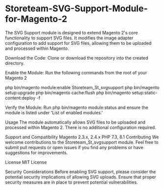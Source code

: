 # Storeteam-SVG-Support-Module-for-Magento-2
The SVG Support module is designed to extend Magento 2's core functionality to support SVG files. It modifies the image adapter configuration to add support for SVG files, allowing them to be uploaded and processed within Magento.

Download the Code: Clone or download the repository into the created directory.

Enable the Module: Run the following commands from the root of your Magento 2 

php bin/magento module:enable Storeteam_St_svgsupport
php bin/magento setup:upgrade
php bin/magento cache:flush
php bin/magento setup:static-content:deploy -f

Verify the Module: Run php bin/magento module:status and ensure the module is listed under 'List of enabled modules.'

Usage
The module automatically allows SVG files to be uploaded and processed within Magento 2. There is no additional configuration required.

Support and Compatibility
Magento 2.3.x, 2.4.x
PHP 7.3, 8.1
Contributing
We welcome contributions to the Storeteam_St_svgsupport module. Feel free to submit pull requests or open issues if you find any problems or have suggestions for improvements.

License
MIT License

Security Considerations
Before enabling SVG support, please consider the potential security implications of allowing SVG uploads. Ensure that proper security measures are in place to prevent potential vulnerabilities.

